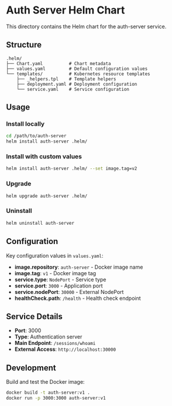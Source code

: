 # Auth Server Helm Chart

This directory contains the Helm chart for the auth-server service.

## Structure

```
.helm/
├── Chart.yaml          # Chart metadata
├── values.yaml         # Default configuration values
└── templates/          # Kubernetes resource templates
    ├── _helpers.tpl    # Template helpers
    ├── deployment.yaml # Deployment configuration
    └── service.yaml    # Service configuration
```

## Usage

### Install locally
```bash
cd /path/to/auth-server
helm install auth-server .helm/
```

### Install with custom values
```bash
helm install auth-server .helm/ --set image.tag=v2
```

### Upgrade
```bash
helm upgrade auth-server .helm/
```

### Uninstall
```bash
helm uninstall auth-server
```

## Configuration

Key configuration values in `values.yaml`:

- **image.repository**: `auth-server` - Docker image name
- **image.tag**: `v1` - Docker image tag
- **service.type**: `NodePort` - Service type
- **service.port**: `3000` - Application port
- **service.nodePort**: `30000` - External NodePort
- **healthCheck.path**: `/health` - Health check endpoint

## Service Details

- **Port**: 3000
- **Type**: Authentication server
- **Main Endpoint**: `/sessions/whoami`
- **External Access**: `http://localhost:30000`

## Development

Build and test the Docker image:
```bash
docker build -t auth-server:v1 .
docker run -p 3000:3000 auth-server:v1
```